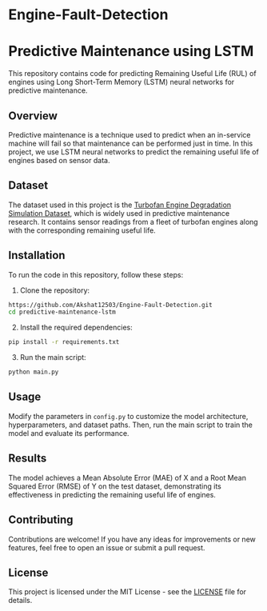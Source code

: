 # Engine-Fault-Detection

# Predictive Maintenance using LSTM

This repository contains code for predicting Remaining Useful Life (RUL) of engines using Long Short-Term Memory (LSTM) neural networks for predictive maintenance.

## Overview

Predictive maintenance is a technique used to predict when an in-service machine will fail so that maintenance can be performed just in time. In this project, we use LSTM neural networks to predict the remaining useful life of engines based on sensor data.

## Dataset

The dataset used in this project is the [Turbofan Engine Degradation Simulation Dataset](https://www.nasa.gov/centers/ames/pro...), which is widely used in predictive maintenance research. It contains sensor readings from a fleet of turbofan engines along with the corresponding remaining useful life.

## Installation

To run the code in this repository, follow these steps:

1. Clone the repository:

```bash
https://github.com/Akshat12503/Engine-Fault-Detection.git
cd predictive-maintenance-lstm
```

2. Install the required dependencies:

```bash
pip install -r requirements.txt
```

3. Run the main script:

```bash
python main.py
```

## Usage

Modify the parameters in `config.py` to customize the model architecture, hyperparameters, and dataset paths. Then, run the main script to train the model and evaluate its performance.

## Results

The model achieves a Mean Absolute Error (MAE) of X and a Root Mean Squared Error (RMSE) of Y on the test dataset, demonstrating its effectiveness in predicting the remaining useful life of engines.

## Contributing

Contributions are welcome! If you have any ideas for improvements or new features, feel free to open an issue or submit a pull request.

## License

This project is licensed under the MIT License - see the [LICENSE](LICENSE) file for details.

```
